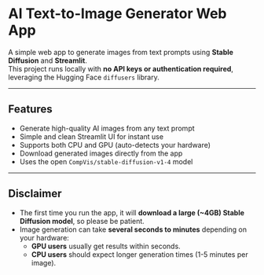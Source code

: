 # AI Text-to-Image Generator Web App

A simple web app to generate images from text prompts using **Stable Diffusion** and **Streamlit**.  
This project runs locally with **no API keys or authentication required**, leveraging the Hugging Face `diffusers` library.

---

## Features

- Generate high-quality AI images from any text prompt  
- Simple and clean Streamlit UI for instant use  
- Supports both CPU and GPU (auto-detects your hardware)  
- Download generated images directly from the app  
- Uses the open `CompVis/stable-diffusion-v1-4` model

---

## Disclaimer

- The first time you run the app, it will **download a large (~4GB) Stable Diffusion model**, so please be patient.  
- Image generation can take **several seconds to minutes** depending on your hardware:  
  - **GPU users** usually get results within seconds.  
  - **CPU users** should expect longer generation times (1-5 minutes per image).  
